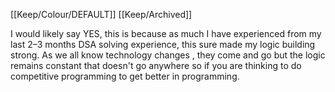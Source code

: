 [[Keep/Colour/DEFAULT]] [[Keep/Archived]] 

I would likely say YES, this is because as much I have experienced from my last 2–3 months DSA solving experience, this sure made my logic building strong. As we all know technology changes , they come and go but the logic remains constant that doesn't go anywhere so if you are thinking to do competitive programming to get better in programming.
